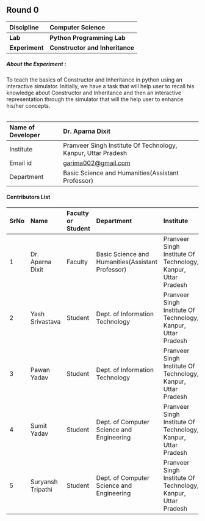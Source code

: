 ## Round 0

<b>Discipline | <b>Computer Science
:--|:--|
<b>Lab</b> | <b>Python Programming Lab</b>
<b>Experiment</b>| <b>Constructor and Inheritance</b>

<h5> About the Experiment : </h5>
To teach the basics of Constructor and Inheritance in python using an interactive simulator. Initially, we have a task that will help
user to recall his knowledge about Constructor and Inheritance and then an interactive
representation through the simulator that will the help user to enhance his/her concepts.<br><br>

<b>Name of Developer | <b> Dr. Aparna Dixit
:--|:--|
Institute | Pranveer Singh Institute Of Technology, Kanpur, Uttar Pradesh
Email id| garima002@gmail.com
Department | Basic Science and Humanities(Assistant Professor)


#### Contributors List

SrNo | Name | Faculty or Student | Department| Institute | Email id
:--|:--|:--|:--|:--|:--|
1 | Dr. Aparna Dixit | Faculty | Basic Science and Humanities(Assistant Professor) | Pranveer Singh Institute Of Technology, Kanpur, Uttar Pradesh | garima002@gmail.com
2 | Yash Srivastava | Student | Dept. of Information Technology | Pranveer Singh Institute Of Technology, Kanpur, Uttar Pradesh | officialyash2616@gmail.com
3 | Pawan Yadav | Student | Dept. of Information Technology | Pranveer Singh Institute Of Technology, Kanpur, Uttar Pradesh | pkpawan954@gmail.com
4 | Sumit Yadav | Student | Dept. of Computer Science and Engineering | Pranveer Singh Institute Of Technology, Kanpur, Uttar Pradesh | sumityadav2408@gmail.com
5 | Suryansh Tripathi | Student | Dept. of Computer Science and Engineering | Pranveer Singh Institute Of Technology, Kanpur, Uttar Pradesh | suryansh1004@gmail.com
